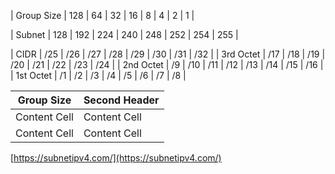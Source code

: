 
| Group Size | 128 | 64 | 32 | 16 | 8 | 4 | 2 | 1 |

| Subnet | 128 | 192 | 224 | 240 | 248 | 252 | 254 | 255 |





| CIDR | /25 | /26 | /27 | /28 | /29 | /30 | /31 | /32 |
| 3rd Octet | /17 | /18 | /19 | /20 | /21 | /22 | /23 | /24 |
| 2nd Octet | /9 | /10 | /11 | /12 | /13 | /14 | /15 | /16 |
| 1st Octet | /1 | /2 | /3 | /4 | /5 | /6 | /7 | /8 |



| Group Size | Second Header |
| ------------- | ------------- |
| Content Cell  | Content Cell  |
| Content Cell  | Content Cell  |



[https://subnetipv4.com/](https://subnetipv4.com/)
